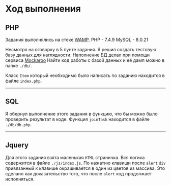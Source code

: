 # Ход выполнения

## PHP

Задания выполнялись на стеке [WAMP](https://www.wampserver.com/en/).
PHP - 7.4.9
MySQL - 8.0.21

Несмотря на оговорку в 5 пунте задания. Я решил создать тестовую базу данных для наглядности.
Наполнение БД делал при помощи сервиса [Mockaroo](https://www.mockaroo.com)
Найти код работы с базой данных и её дамп можно в папке `./db/`.

Класс `Item` который необходимо было написать по заданию находится в файле `index.php`.

---

## SQL

Я обернул выполнение этого задания в функцию, что бы можно было проверить результат в коде.
Функция `joinTask` находится в файле `./db/db.php`.

---

## Jquery

Для этого задания взята маленькая `HTML` страничка. Вся логика содержится в файле `./js/index.js`.
По нажатию клавиши после `alert` `div` привязанный к клавише окрашивается в один из цветов из массива.
Это сделано как доказательство того, что после `alert` код продолжает исполняться.
